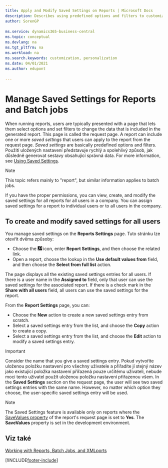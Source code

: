 ```yaml
---
title: Apply and Modify Saved Settings on Reports | Microsoft Docs
description: Describes using predefined options and filters to customize a report, and to generate the correct data.
author: SorenGP

ms.service: dynamics365-business-central
ms.topic: conceptual
ms.devlang: na
ms.tgt_pltfrm: na
ms.workload: na
ms.search.keywords: customization, personalization
ms.date: 04/01/2021
ms.author: edupont

---
```

# Manage Saved Settings for Reports and Batch jobs
When running reports, users are typically presented with a page that lets them select options and set filters to change the data that is included in the generated report. This page is called the request page. A report can include one or more *saved settings* that users can apply to the report from the request page. *Saved settings* are basically predefined options and filters. Použití uložených nastavení představuje rychlý a spolehlivý způsob, jak důsledně generovat sestavy obsahující správná data. For more information, see [Using Saved Settings](ui-work-report.md#SavedSettings).

> [!NOTE]
> This topic refers mainly to "report", but similar information applies to batch jobs.

If you have the proper permissions, you can view, create, and modify the saved settings for all reports for all users in a company. You can assign saved settings for a report to individual users or to all users in the company.

<!--
## Apply saved settings to a report
1. Open the report.

   The request page appears.    
2. In the **Saved Settings** section of the page, set the **Name** field  to the saved settings that you want to use.

   The **Saved Settings** section only appears if the report has been run before or if there are existing saved settings entries. The saved settings entry called **Last used options and filters** is always available. These settings are the option and filter values that were used the last time you ran the report.

-->

## To create and modify saved settings for all users
You manage saved settings on the **Reports Settings** page. Tuto stránku lze otevřít dvěma způsoby:
- Choose the ![Lightbulb that opens the Tell Me feature](media/ui-search/search_small.png "Tell me what you want to do") icon, enter **Report Settings**, and then choose the related link.
- Open a report, choose the lookup in the **Use default values from** field, and then choose the **Select from full list** action.

The page displays all the existing saved settings entries for all users. If there is a user name in the **Assigned to** field, only that user can use the saved settings for the associated report. If there is a check mark in the **Share with all users** field, all users can use the saved settings for the report.

From the **Report Settings** page, you can:
- Choose the **New** action to create a new saved settings entry from scratch.
- Select a saved settings entry from the list, and choose the **Copy** action to create a copy.
- Select a saved settings entry from the list, and choose the **Edit** action to modify a saved settings entry.

> [!Important]
> Consider the name that you give a saved settings entry. Pokud vytvoříte uloženou položku nastavení pro všechny uživatele a přiřadíte jí stejný název jako existující položka nastavení přiřazená pouze určitému uživateli, nebude moci tento uživatel použít uloženou položku nastavení přiřazenou všem.  In the **Saved Settings** section on the request page, the user will see two saved settings entries with the same name. However, no matter which option they choose, the user-specific saved settings entry will be used.

> [!NOTE]
> The Saved Settings feature is available only on reports where the [SaveValues property](/dynamics365/business-central/dev-itpro/developer/properties/devenv-savevalues-property) of the report's request page is set to **Yes**. The **SaveValues** property is set in the development environment.

## Viz také
[Working with Reports, Batch Jobs, and XMLports](ui-work-report.md)


[!INCLUDE[footer-include](includes/footer-banner.md)]